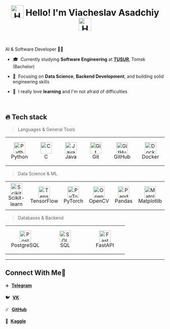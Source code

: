 <div align="center">
   <h1 align="center">
      <img src="https://user-images.githubusercontent.com/74038190/226127923-0e8b7792-7b3c-462b-951b-63c96ba1a5af.gif" alt="Hello GIF" style="width:40px; vertical-align:bottom;">
      Hello! I'm Viacheslav Asadchiy
      <img src="https://user-images.githubusercontent.com/74038190/226127923-0e8b7792-7b3c-462b-951b-63c96ba1a5af.gif" alt="Hello GIF" style="width:40px; vertical-align:bottom;">
   </h1>
</div>


<br>

AI & Software Developer 👨‍💻

- 🎓 &nbsp;Currently studying **Software Engineering** at [**TUSUR**](https://tusur.ru/ru), Tomsk (Bachelor)

- 🧠 &nbsp;Focusing on **Data Science**, **Backend Development**, and building solid engineering skills

- 🌱 &nbsp;I really love **learning** and I'm not afraid of difficulties

<br>


<h2 align="left" id="slava-stack">🔥 Tech stack</h2>

> Languages & General Tools

<table width='100%'>
  <tr>
    <td align="center" width="110" height="90">
      <img src="https://cdn.jsdelivr.net/gh/devicons/devicon/icons/python/python-original.svg" width="36" height="36" alt="Python" />
      <br>Python
    </td>
    <td align="center" width="110" height="90">
      <img src="https://cdn.jsdelivr.net/gh/devicons/devicon/icons/c/c-original.svg" width="36" height="36" alt="C" />
      <br>C
    </td>
    <td align="center" width="110" height="90">
      <img src="https://cdn.jsdelivr.net/gh/devicons/devicon/icons/java/java-original.svg" width="36" height="36" alt="Java" />
      <br>Java
    </td>
    <td align="center" width="110" height="90">
      <img src="https://cdn.jsdelivr.net/gh/devicons/devicon/icons/git/git-original.svg" width="36" height="36" alt="Git" />
      <br>Git
    </td>
    <td align="center" width="110" height="90">
      <img src="https://cdn.jsdelivr.net/gh/devicons/devicon/icons/github/github-original.svg" width="36" height="36" alt="GitHub" />
      <br>GitHub
    </td>
    <td align="center" width="110" height="90">
      <img src="https://cdn.jsdelivr.net/gh/devicons/devicon/icons/docker/docker-original.svg" width="36" height="36" alt="Docker" />
      <br>Docker
    </td>
  </tr>
</table>


> Data Science & ML

<table width='100%'>
  <tr>
    <td align="center" width="110" height="90">
      <img src="https://upload.wikimedia.org/wikipedia/commons/0/05/Scikit_learn_logo_small.svg" width="36" height="36" alt="Scikit-learn" />
      <br>Scikit-learn
    </td>
    <td align="center" width="110" height="90">
      <img src="https://cdn.jsdelivr.net/gh/devicons/devicon/icons/tensorflow/tensorflow-original.svg" width="36" height="36" alt="TensorFlow" />
      <br>TensorFlow
    </td>
    <td align="center" width="110" height="90">
      <img src="https://cdn.jsdelivr.net/gh/devicons/devicon/icons/pytorch/pytorch-original.svg" width="36" height="36" alt="PyTorch" />
      <br>PyTorch
    </td>
    <td align="center" width="110" height="90">
      <img src="https://repository-images.githubusercontent.com/183751866/f4cd9980-68f2-11e9-96c9-98180d327243" width="36" height="36" alt="OpenCV" />
      <br>OpenCV
    </td>
    <td align="center" width="110" height="90">
      <img src="https://cdn.jsdelivr.net/gh/devicons/devicon/icons/pandas/pandas-original.svg" width="36" height="36" alt="Pandas" />
      <br>Pandas
    </td>
    <td align="center" width="110" height="90">
      <img src="https://matplotlib.org/_static/images/logo2.svg" width="36" height="36" alt="Matplotlib" />
      <br>Matplotlib
    </td>
  </tr>
</table>


> Databases & Backend

<table width='100%'>
  <tr>
    <td align="center" width="110" height="90">
      <img src="https://cdn.jsdelivr.net/gh/devicons/devicon/icons/postgresql/postgresql-original.svg" width="36" height="36" alt="PostgreSQL" />
      <br>PostgreSQL
    </td>
    <td align="center" width="110" height="90">
      <img src="https://cdn.jsdelivr.net/gh/devicons/devicon/icons/mysql/mysql-original.svg" width="36" height="36" alt="SQL" />
      <br>SQL
    </td>
    <td align="center" width="110" height="90">
      <img src="https://user-images.githubusercontent.com/1393562/190876570-16dff98d-ccea-4a57-86ef-a161539074d6.svg" width="36" height="36" alt="FastAPI" />
      <br>FastAPI
    </td>
  </tr>
</table>

---

<h2>Connect With Me🤝</h2>


  <p>✈️ &nbsp;<a href="https://t.me/salabeey"><strong>Telegram</strong></a></p>
  <p>🐦 &nbsp;<a href="https://vk.com/sim.salabey"><strong>VK</strong></a></p>
  <p>☄️ &nbsp;<a href="https://github.com/AsadchiyViacheslav"><strong>GitHub</strong></a></p>
  <p>🧪 &nbsp;<a href="https://www.kaggle.com/viacheslavasadchiy"><strong>Kaggle</strong></a></p>
    